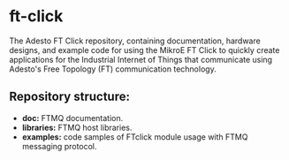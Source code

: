 # ft-click
The Adesto FT Click repository, containing documentation, hardware designs, and example code for using the MikroE FT Click to quickly create applications for the Industrial Internet of Things that communicate using Adesto's Free Topology (FT) communication technology.

## Repository structure:
- **doc:** FTMQ documentation.
- **libraries:** FTMQ host libraries.
- **examples:** code samples of FTclick module  usage with FTMQ messaging protocol.
